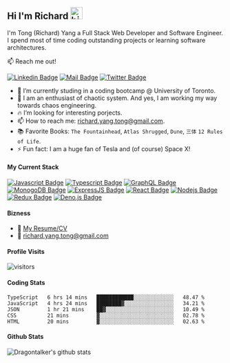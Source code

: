 ## Hi I'm Richard <img src="https://user-images.githubusercontent.com/1303154/88677602-1635ba80-d120-11ea-84d8-d263ba5fc3c0.gif" width="28px" alt="hi">

I'm Tong (Richard) Yang a Full Stack Web Developer and Software Engineer. I spend most of time coding outstanding projects or learning software architectures.

:mailbox: Reach me out!

[![Linkedin Badge](<https://img.shields.io/badge/-Tong(Richard)-0e76a8?style=flat&labelColor=0e76a8&logo=linkedin&logoColor=white>)](https://www.linkedin.com/in/richard-yang-tong/) [![Mail Badge](https://img.shields.io/badge/-richard.yang.tong@gmail.com-c0392b?style=flat&labelColor=c0392b&logo=gmail&logoColor=white)](richard.yang.tong@gmail.com) [![Twitter Badge](https://img.shields.io/badge/-@Draogontalker-1ca0f1?style=flat&labelColor=1ca0f1&logo=twitter&logoColor=white&link=https://twitter.com/Dragontalker)](https://twitter.com/Ipenywis)

<!-- TODO: Add last video link -->

- :100: I’m currently studing in a coding bootcamp @ University of Toronto.
- 🦋 I am an enthusiast of chaotic system. And yes, I am working my way towards chaos engineering.
- :fire: I’m looking for interesting porjects.
- 📫 How to reach me: richard.yang.tong@gmail.com.
- :books: Favorite Books: `The Fountainhead`, `Atlas Shrugged`, `Dune`, `三体` `12 Rules of Life`.
- ⚡ Fun fact: I am a huge fan of Tesla and (of course) Space X!

#### My Current Stack

<!-- TODO: Make technologies links takes you to repositories -->

[![Javascript Badge](https://img.shields.io/badge/-Javascript-F0DB4F?style=for-the-badge&labelColor=black&logo=javascript&logoColor=F0DB4F)](#) [![Typescript Badge](https://img.shields.io/badge/-Typescript-007acc?style=for-the-badge&labelColor=black&logo=typescript&logoColor=007acc)](#) [![GraphQL Badge](https://img.shields.io/badge/-GraphQl-e535ab?style=for-the-badge&labelColor=black&logo=graphql&logoColor=e535ab)](#) [![MonogoDB Badge](https://img.shields.io/badge/-MongoDB-4DB33D?style=for-the-badge&labelColor=black&logo=mongodb&logoColor=3FA037)](#) [![ExpressJS Badge](https://img.shields.io/badge/-Express.JS-FF781F?style=for-the-badge&labelColor=black&logo=express&logoColor=FF781F)](#) [![React Badge](https://img.shields.io/badge/-React-61DBFB?style=for-the-badge&labelColor=black&logo=react&logoColor=61DBFB)](#) [![Nodejs Badge](https://img.shields.io/badge/-Node.js-3C873A?style=for-the-badge&labelColor=black&logo=node.js&logoColor=3C873A)](#) [![Redux Badge](https://img.shields.io/badge/-Redux-764abc?style=for-the-badge&labelColor=black&logo=redux&logoColor=764abc)](#) [![Deno.js Badge](https://img.shields.io/badge/-DENO.JS-4c4c4c?style=for-the-badge&labelColor=black&logo=deno&logoColor=4c4c4c)](#)

#### Bizness

- :paperclip: [My Resume/CV](https://docs.google.com/document/d/172MHlXEIeXijrEXjlA4M_-OV4Es8vsq0tPKOkXW4oAQ/edit?usp=sharing)
- :email: richard.yang.tong@gmail.com

#### Profile Visits

![visitors](https://visitor-badge.glitch.me/badge?page_id=dragontalker.dragontalker)

#### Coding Stats

<!--START_SECTION:waka-->
```text
TypeScript   6 hrs 14 mins   ████████████░░░░░░░░░░░░░   48.47 % 
JavaScript   4 hrs 24 mins   ████████▓░░░░░░░░░░░░░░░░   34.21 % 
JSON         1 hr 21 mins    ██▓░░░░░░░░░░░░░░░░░░░░░░   10.49 % 
CSS          21 mins         ▓░░░░░░░░░░░░░░░░░░░░░░░░   02.78 % 
HTML         20 mins         ▓░░░░░░░░░░░░░░░░░░░░░░░░   02.63 % 
```
<!--END_SECTION:waka-->

#### Github Stats

![Dragontalker's github stats](https://github-readme-stats.vercel.app/api?username=dragontalker&count_private=true&theme=radical&hide=contribs)
